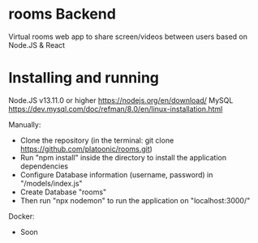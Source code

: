 # rooms Backend
Virtual rooms web app to share screen/videos between users based on Node.JS &amp; React
# Installing and running
Node.JS v13.11.0 or higher
https://nodejs.org/en/download/
MySQL
https://dev.mysql.com/doc/refman/8.0/en/linux-installation.html

Manually: 
- Clone the repository (in the terminal: git clone https://github.com/platoonic/rooms.git)
- Run "npm install" inside the directory to install the application dependencies
- Configure Database information (username, password) in "/models/index.js"
- Create Database "rooms"
- Then run "npx nodemon" to run the application on "localhost:3000/"

Docker:
- Soon
